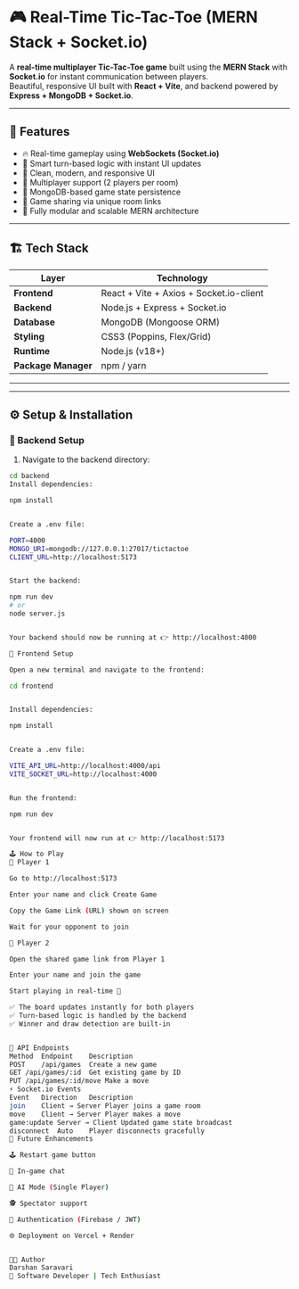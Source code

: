 # 🎮 Real-Time Tic-Tac-Toe (MERN Stack + Socket.io)

A **real-time multiplayer Tic-Tac-Toe game** built using the **MERN Stack** with **Socket.io** for instant communication between players.  
Beautiful, responsive UI built with **React + Vite**, and backend powered by **Express + MongoDB + Socket.io**.

---

## 🚀 Features

- 🔥 Real-time gameplay using **WebSockets (Socket.io)**
- 🧠 Smart turn-based logic with instant UI updates
- 🎨 Clean, modern, and responsive UI
- 🧍 Multiplayer support (2 players per room)
- 💾 MongoDB-based game state persistence
- 🔗 Game sharing via unique room links
- 🧰 Fully modular and scalable MERN architecture

---

## 🏗️ Tech Stack

| Layer       | Technology                             |
|------------|----------------------------------------|
| **Frontend** | React + Vite + Axios + Socket.io-client |
| **Backend**  | Node.js + Express + Socket.io           |
| **Database** | MongoDB (Mongoose ORM)                  |
| **Styling**  | CSS3 (Poppins, Flex/Grid)               |
| **Runtime**  | Node.js (v18+)                          |
| **Package Manager** | npm / yarn                        |

---

---

## ⚙️ Setup & Installation

### 🧩 Backend Setup

1. Navigate to the backend directory:

```bash
cd backend
Install dependencies:

npm install


Create a .env file:

PORT=4000
MONGO_URI=mongodb://127.0.0.1:27017/tictactoe
CLIENT_URL=http://localhost:5173


Start the backend:

npm run dev
# or
node server.js


Your backend should now be running at 👉 http://localhost:4000

🧠 Frontend Setup

Open a new terminal and navigate to the frontend:

cd frontend


Install dependencies:

npm install


Create a .env file:

VITE_API_URL=http://localhost:4000/api
VITE_SOCKET_URL=http://localhost:4000


Run the frontend:

npm run dev


Your frontend will now run at 👉 http://localhost:5173

🕹️ How to Play
👤 Player 1

Go to http://localhost:5173

Enter your name and click Create Game

Copy the Game Link (URL) shown on screen

Wait for your opponent to join

👥 Player 2

Open the shared game link from Player 1

Enter your name and join the game

Start playing in real-time 🎯

✅ The board updates instantly for both players
✅ Turn-based logic is handled by the backend
✅ Winner and draw detection are built-in


🧰 API Endpoints
Method	Endpoint	Description
POST	/api/games	Create a new game
GET	/api/games/:id	Get existing game by ID
PUT	/api/games/:id/move	Make a move
⚡ Socket.io Events
Event	Direction	Description
join	Client → Server	Player joins a game room
move	Client → Server	Player makes a move
game:update	Server → Client	Updated game state broadcast
disconnect	Auto	Player disconnects gracefully
🌟 Future Enhancements

🕹 Restart game button

💬 In-game chat

🧠 AI Mode (Single Player)

🕵️ Spectator support

🔐 Authentication (Firebase / JWT)

🌐 Deployment on Vercel + Render


🧑‍💻 Author
Darshan Saravari
🚀 Software Developer | Tech Enthusiast